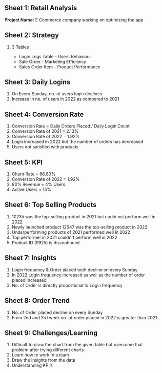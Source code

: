 <!DOCTYPE html>
<html lang="en">
<head>
    <meta charset="UTF-8">
    <meta name="viewport" content="width=device-width, initial-scale=1.0">
    <title>RETAIL ANALYSIS</title>

</head>
<body>

<section>
    <h2>Sheet 1: Retail Analysis</h2>
    <p><strong>Project Name:</strong> E Commerce company working on optimizing the app</p>
</section>

<section>
    <h2>Sheet 2: Strategy</h2>
    <ol>
        <li>3 Tables</li>
        <ul>
            <li>Login Logs Table - Users Behaviour</li>
            <li>Sale Order - Marketing Efficiency</li>
            <li>Sales Order Item - Product Performance</li>
        </ul>
    </ol>
</section>

<section>
    <h2>Sheet 3: Daily Logins</h2>
    <ol>
        <li>On Every Sunday, no. of users login declines</li>
        <li>Increase in no. of users in 2022 as compared to 2021</li>
    </ol>
</section>

<section>
    <h2>Sheet 4: Conversion Rate</h2>
    <ol>
        <li>Conversion Rate = Daily Orders Placed / Daily Login Count</li>
        <li>Conversion Rate of 2021 = 2.13%</li>
        <li>Conversion Rate of 2022 = 1.92%</li>
        <li>Login increased in 2022 but the number of orders has decreased</li>
        <li>Users not satisfied with products</li>
    </ol>
</section>

<section>
    <h2>Sheet 5: KPI</h2>
    <ol>
        <li>Churn Rate = 66.80%</li>
        <li>Conversion Rate of 2022 = 1.92%</li>
        <li>80% Revenue = 4% Users</li>
        <li>Active Users = 15%</li>
    </ol>
</section>

<section>
    <h2>Sheet 6: Top Selling Products</h2>
    <ol>
        <li>10235 was the top-selling product in 2021 but could not perform well in 2022</li>
        <li>Newly launched product 12547 was the top-selling product in 2022</li>
        <li>Underperforming products of 2021 performed well in 2022</li>
        <li>Top performer in 2021 couldn't perform well in 2022</li>
        <li>Product ID (9925) is discontinued</li>
    </ol>
</section>

<section>
    <h2>Sheet 7: Insights</h2>
    <ol>
        <li>Login frequency & Order placed both decline on every Sunday</li>
        <li>In 2022 Login frequency increased as well as the number of order placed increased</li>
        <li>No. of Order is directly proportional to Login frequency</li>
    </ol>
</section>

<section>
    <h2>Sheet 8: Order Trend</h2>
    <ol>
        <li>No. of Order placed decline on every Sunday</li>
        <li>From 2nd and 3rd week no. of order placed in 2022 is greater than 2021</li>
    </ol>
</section>

<section>
    <h2>Sheet 9: Challenges/Learning</h2>
    <ol>
        <li>Difficult to draw the chart from the given table but overcome that problem after trying different charts</li>
        <li>Learn how to work in a team</li>
        <li>Draw the insights from the data</li>
        <li>Understanding KPI’s</li>
    </ol>
</section>

</body>
</html>

